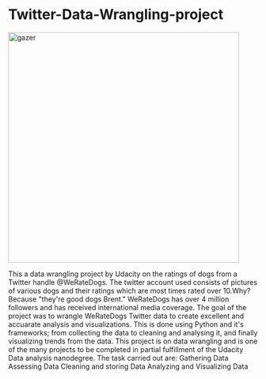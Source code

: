# Twitter-Data-Wrangling-project
<img width="466" alt="gazer" src="https://user-images.githubusercontent.com/102169299/187760679-eb167609-1c05-4a77-8058-ea9ca4a6129c.png">

This a data wrangling project by Udacity on the ratings of dogs from a Twitter handle @WeRateDogs. The twitter account used consists of pictures of various dogs and their ratings which are most times rated over 10.Why? Because "they're good dogs Brent." WeRateDogs has over 4 million followers and has received international media coverage. The goal of the project was to wrangle WeRateDogs Twitter data to create excellent and accuarate analysis and visualizations. This is done using Python and it's frameworks; from collecting the data to cleaning and analysing it, and finally visualizing trends from the data.  This project is on data wrangling and is one of the many projects to be completed in partial fulfillment of the Udacity Data analysis nanodegree.  The task carried out are:  Gathering Data Assessing Data Cleaning and storing Data Analyzing and Visualizing Data
